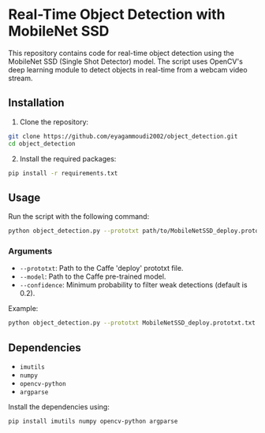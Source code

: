 # Real-Time Object Detection with MobileNet SSD

This repository contains code for real-time object detection using the MobileNet SSD (Single Shot Detector) model. The script uses OpenCV's deep learning module to detect objects in real-time from a webcam video stream.


## Installation

1. Clone the repository:

```bash
git clone https://github.com/eyagammoudi2002/object_detection.git
cd object_detection
```

2. Install the required packages:

```bash
pip install -r requirements.txt
```

## Usage

Run the script with the following command:

```bash
python object_detection.py --prototxt path/to/MobileNetSSD_deploy.prototxt.txt --model path/to/mobilenet_iter_73000.caffemodel --confidence 0.2
```

### Arguments

- `--prototxt`: Path to the Caffe 'deploy' prototxt file.
- `--model`: Path to the Caffe pre-trained model.
- `--confidence`: Minimum probability to filter weak detections (default is 0.2).

Example:

```bash
python object_detection.py --prototxt MobileNetSSD_deploy.prototxt.txt --model mobilenet_iter_73000.caffemodel --confidence 0.2
```

## Dependencies

- `imutils`
- `numpy`
- `opencv-python`
- `argparse`

Install the dependencies using:

```bash
pip install imutils numpy opencv-python argparse
```



